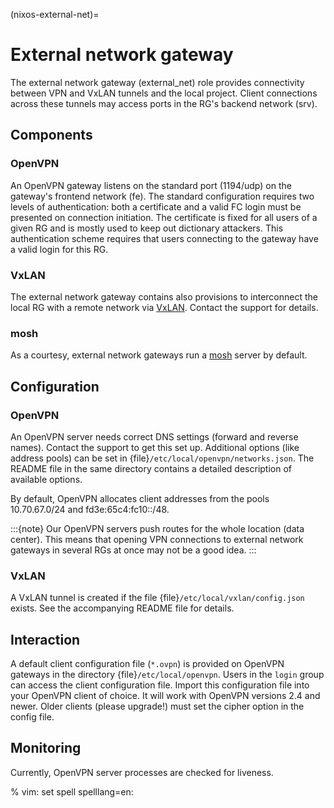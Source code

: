 (nixos-external-net)=

# External network gateway

The external network gateway (external_net) role provides connectivity between
VPN and VxLAN tunnels and the local project. Client connections across
these tunnels may access ports in the RG's backend network (srv).

## Components

### OpenVPN

An OpenVPN gateway listens on the standard port (1194/udp) on the gateway's
frontend network (fe). The standard configuration requires two levels of
authentication: both a certificate and a valid FC login must be presented on
connection initiation. The certificate is fixed for all users of a given RG and
is mostly used to keep out dictionary attackers. This authentication scheme
requires that users connecting to the gateway have a valid login for this RG.

### VxLAN

The external network gateway contains also provisions to interconnect the local
RG with a remote network via [VxLAN]. Contact the support for details.

### mosh

As a courtesy, external network gateways run a [mosh] server by default.

## Configuration

### OpenVPN

An OpenVPN server needs correct DNS settings (forward and reverse names).
Contact the support to get this set up. Additional options (like address
pools) can be set in {file}`/etc/local/openvpn/networks.json`. The README file
in the same directory contains a detailed description of available options.

By default, OpenVPN allocates client addresses from the pools 10.70.67.0/24 and
fd3e:65c4:fc10::/48.

:::{note}
Our OpenVPN servers push routes for the whole location (data center). This
means that opening VPN connections to external network gateways in several
RGs at once may not be a good idea.
:::

### VxLAN

A VxLAN tunnel is created if the file {file}`/etc/local/vxlan/config.json`
exists. See the accompanying README file for details.

## Interaction

A default client configuration file (`*.ovpn`) is provided on OpenVPN gateways
in the directory {file}`/etc/local/openvpn`.
Users in the `login` group can access the client configuration file.
Import this configuration file into your OpenVPN client of choice.
It will work with OpenVPN versions 2.4 and newer.
Older clients (please upgrade!) must set the cipher option in the config file.

## Monitoring

Currently, OpenVPN server processes are checked for liveness.

% vim: set spell spelllang=en:

[mosh]: https://mosh.org/
[vxlan]: https://en.wikipedia.org/wiki/Virtual_Extensible_LAN

